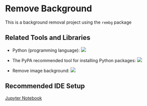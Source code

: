 # Remove Background

This is a background removal project using the `rembg` package

## Related Tools and Libraries

- Python (programming language): <a href="https://www.python.org/downloads/release/python-31010/" alt="Python"><img src="https://img.shields.io/badge/python-v3.10.10-blue?logo=python" /></a>

- The PyPA recommended tool for installing Python packages: <a href="https://pypi.org/project/pip/" alt="pip"><img src="https://img.shields.io/badge/pypi-v23.0.1-blue?logo=pypi" /></a>

- Remove image background: <a href="https://pypi.org/project/rembg/" alt="rembg"><img src="https://img.shields.io/badge/rembg-2.0.30-blue?logo=rembg" /></a>

## Recommended IDE Setup

[Jupyter Notebook](https://jupyter.org/)